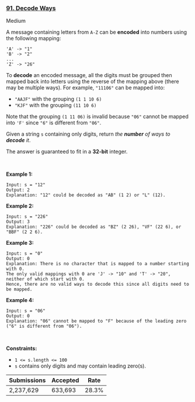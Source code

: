### [91. Decode Ways](https://leetcode.com/problems/decode-ways/)

Medium

A message containing letters from `` A-Z `` can be __encoded__ into numbers using the following mapping:

```
'A' -> "1"
'B' -> "2"
...
'Z' -> "26"
```

To __decode__ an encoded message, all the digits must be grouped then mapped back into letters using the reverse of the mapping above (there may be multiple ways). For example, `` "11106" `` can be mapped into:

*   `` "AAJF" `` with the grouping `` (1 1 10 6) ``
*   `` "KJF" `` with the grouping `` (11 10 6) ``

Note that the grouping `` (1 11 06) `` is invalid because `` "06" `` cannot be mapped into `` 'F' `` since `` "6" `` is different from `` "06" ``.

Given a string `` s `` containing only digits, return _the __number__ of ways to __decode__ it_.

The answer is guaranteed to fit in a __32-bit__ integer.

 

__Example 1:__

```
Input: s = "12"
Output: 2
Explanation: "12" could be decoded as "AB" (1 2) or "L" (12).
```

__Example 2:__

```
Input: s = "226"
Output: 3
Explanation: "226" could be decoded as "BZ" (2 26), "VF" (22 6), or "BBF" (2 2 6).
```

__Example 3:__

```
Input: s = "0"
Output: 0
Explanation: There is no character that is mapped to a number starting with 0.
The only valid mappings with 0 are 'J' -> "10" and 'T' -> "20", neither of which start with 0.
Hence, there are no valid ways to decode this since all digits need to be mapped.
```

__Example 4:__

```
Input: s = "06"
Output: 0
Explanation: "06" cannot be mapped to "F" because of the leading zero ("6" is different from "06").
```

 

__Constraints:__

*   `` 1 <= s.length <= 100 ``
*   `` s `` contains only digits and may contain leading zero(s).

| Submissions    | Accepted     | Rate   |
| -------------- | ------------ | ------ |
| 2,237,629 | 633,693 | 28.3% |